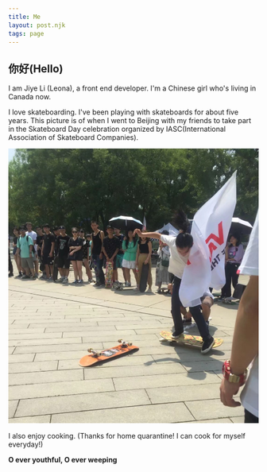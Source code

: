 ```yaml
---
title: Me
layout: post.njk
tags: page
---
```


## 你好(Hello)

I am Jiye Li (Leona), a front end developer. I'm a Chinese girl who's living in Canada now.
 
I love skateboarding. I've been playing with skateboards for about five years. This picture is of when I went to Beijing with my friends to take part in the Skateboard Day celebration organized by IASC(International Association of Skateboard Companies).

![Skating](/images/Skate.jpg)

I also enjoy cooking. (Thanks for home quarantine! I can cook for myself everyday!) 

**O ever youthful, O ever weeping**
